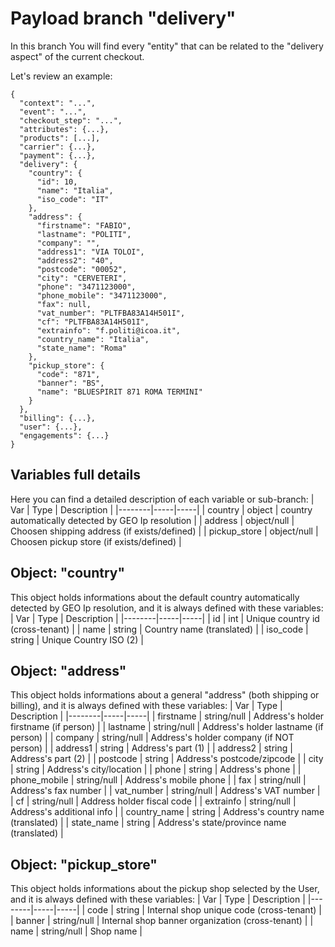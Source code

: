 # Payload branch "delivery"

In this branch You will find every "entity" that can be related to the "delivery aspect" of the current checkout.

Let's review an example:

```js{9-37}
{
  "context": "...",
  "event": "...",
  "checkout_step": "...",
  "attributes": {...},
  "products": [...],
  "carrier": {...},
  "payment": {...},
  "delivery": {
    "country": {
      "id": 10,
      "name": "Italia",
      "iso_code": "IT"
    },
    "address": {
      "firstname": "FABIO",
      "lastname": "POLITI",
      "company": "",
      "address1": "VIA TOLOI",
      "address2": "40",
      "postcode": "00052",
      "city": "CERVETERI",
      "phone": "3471123000",
      "phone_mobile": "3471123000",
      "fax": null,
      "vat_number": "PLTFBA83A14H501I",
      "cf": "PLTFBA83A14H501I",
      "extrainfo": "f.politi@icoa.it",
      "country_name": "Italia",
      "state_name": "Roma"
    },
    "pickup_store": {
      "code": "871",
      "banner": "BS",
      "name": "BLUESPIRIT 871 ROMA TERMINI"
    }
  },
  "billing": {...},
  "user": {...},
  "engagements": {...}
}
```
## Variables full details
Here you can find a detailed description of each variable or sub-branch:
| <span style="white-space: nowrap; text-align:center">Var</span> | Type | Description |
|--------|-----|-----|
| <span style="white-space: nowrap;">country</span> | <span style="white-space: nowrap;">object</span> | country automatically detected by GEO Ip resolution |
| <span style="white-space: nowrap;">address</span> | <span style="white-space: nowrap;">object/null</span> | Choosen shipping address (if exists/defined)  |
| <span style="white-space: nowrap;">pickup_store</span> | <span style="white-space: nowrap;">object/null</span> | Choosen pickup store (if exists/defined)  |

## Object: "country"
This object holds informations about the default country automatically detected by GEO Ip resolution, and it is always defined with these variables:
| <span style="white-space: nowrap; text-align:center">Var</span> | Type | Description |
|--------|-----|-----|
| <span style="white-space: nowrap;">id</span> | <span style="white-space: nowrap;">int</span> | Unique country id (cross-tenant) |
| <span style="white-space: nowrap;">name</span> | <span style="white-space: nowrap;">string</span> | Country name (translated) |
| <span style="white-space: nowrap;">iso_code</span> | <span style="white-space: nowrap;">string</span> | Unique Country ISO (2) |

## Object: "address"
This object holds informations about a general "address" (both shipping or billing), and it is always defined with these variables:
| <span style="white-space: nowrap; text-align:center">Var</span> | Type | Description |
|--------|-----|-----|
| <span style="white-space: nowrap;">firstname</span> | <span style="white-space: nowrap;">string/null</span> | Address's holder firstname (if person) |
| <span style="white-space: nowrap;">lastname</span> | <span style="white-space: nowrap;">string/null</span> | Address's holder lastname (if person) |
| <span style="white-space: nowrap;">company</span> | <span style="white-space: nowrap;">string/null</span> | Address's holder company (if NOT person) |
| <span style="white-space: nowrap;">address1</span> | <span style="white-space: nowrap;">string</span> | Address's part (1) |
| <span style="white-space: nowrap;">address2</span> | <span style="white-space: nowrap;">string</span> | Address's part (2) |
| <span style="white-space: nowrap;">postcode</span> | <span style="white-space: nowrap;">string</span> | Address's postcode/zipcode |
| <span style="white-space: nowrap;">city</span> | <span style="white-space: nowrap;">string</span> | Address's city/location |
| <span style="white-space: nowrap;">phone</span> | <span style="white-space: nowrap;">string</span> | Address's phone |
| <span style="white-space: nowrap;">phone_mobile</span> | <span style="white-space: nowrap;">string/null</span> | Address's mobile phone |
| <span style="white-space: nowrap;">fax</span> | <span style="white-space: nowrap;">string/null</span> | Address's fax number |
| <span style="white-space: nowrap;">vat_number</span> | <span style="white-space: nowrap;">string/null</span> | Address's VAT number |
| <span style="white-space: nowrap;">cf</span> | <span style="white-space: nowrap;">string/null</span> | Address holder fiscal code |
| <span style="white-space: nowrap;">extrainfo</span> | <span style="white-space: nowrap;">string/null</span> | Address's additional info |
| <span style="white-space: nowrap;">country_name</span> | <span style="white-space: nowrap;">string</span> | Address's country name (translated) |
| <span style="white-space: nowrap;">state_name</span> | <span style="white-space: nowrap;">string</span> | Address's state/province name (translated) |

## Object: "pickup_store"
This object holds informations about the pickup shop selected by the User, and it is always defined with these variables:
| <span style="white-space: nowrap; text-align:center">Var</span> | Type | Description |
|--------|-----|-----|
| <span style="white-space: nowrap;">code</span> | <span style="white-space: nowrap;">string</span> | Internal shop unique code (cross-tenant) |
| <span style="white-space: nowrap;">banner</span> | <span style="white-space: nowrap;">string/null</span> | Internal shop banner organization (cross-tenant) |
| <span style="white-space: nowrap;">name</span> | <span style="white-space: nowrap;">string/null</span> | Shop name |
